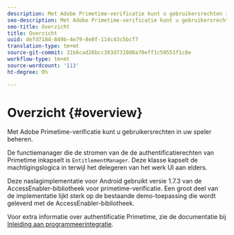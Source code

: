 ```yaml
---
description: Met Adobe Primetime-verificatie kunt u gebruikersrechten in uw speler beheren.
seo-description: Met Adobe Primetime-verificatie kunt u gebruikersrechten in uw speler beheren.
seo-title: Overzicht
title: Overzicht
uuid: defd718d-849b-4e79-8e0f-114c43c5bcf7
translation-type: tm+mt
source-git-commit: 31b6cad26bcc393d731080a70eff1c59551f1c8e
workflow-type: tm+mt
source-wordcount: '113'
ht-degree: 0%

---
```



# Overzicht {#overview}

Met Adobe Primetime-verificatie kunt u gebruikersrechten in uw speler beheren.

De functiemanager die de stromen van de de authentificatierechten van Primetime inkapselt is `EntitlementManager`. Deze klasse kapselt de machtigingslogica in terwijl het delegeren van het werk UI aan elders.

Deze naslagimplementatie voor Android gebruikt versie 1.7.3 van de AccessEnabler-bibliotheek voor primetime-verificatie. Een groot deel van de implementatie lijkt sterk op de bestaande demo-toepassing die wordt geleverd met de AccessEnabler-bibliotheek.

Voor extra informatie over authentificatie Primetime, zie de documentatie bij [Inleiding aan programmeerintegratie](https://tve.helpdocsonline.com/introduction-to-programmer-integration).
